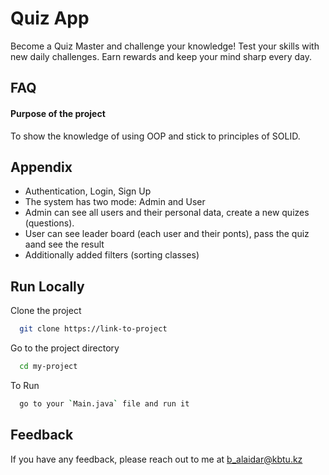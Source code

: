 # Quiz App


Become a Quiz Master and challenge your knowledge! Test your skills with new daily challenges. Earn rewards and keep your mind sharp every day.

## FAQ

#### Purpose of the project

To show the knowledge of using OOP and stick to principles of SOLID. 




## Appendix
- Authentication, Login, Sign Up
- The system has two mode: Admin and User
- Admin can see all users and their personal data, create a new quizes (questions).
- User can see leader board (each user and their ponts), pass the quiz aand see the result
- Additionally added filters (sorting classes)


## Run Locally

Clone the project

```bash
  git clone https://link-to-project
```

Go to the project directory

```bash
  cd my-project
```

To Run

```bash
  go to your `Main.java` file and run it
```



## Feedback

If you have any feedback, please reach out to me at b_alaidar@kbtu.kz

